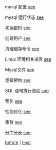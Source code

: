 mysql 配置 [see](12/1.md)  

mysql 运行状态 [see](12/8.md)  

初始密码 [see](12/2.md)  

创建用户 [see](12/3.md)  

清理缓存命令 [see](12/9.md)  

Linux 环境相关设置 [see](12/4.md)  

Mysql文件 [see](12/5.md)  

逻辑架构 [see](12/6.md)  

SQL 语句执行流程 [see](12/7.md)  

索引 [see](12/10.md)  

性能优化 [see](12/11.md)  

集群 [see](12/12.md)  

分库分表 [see](12/13.md)  

[before](11.md) | [next](13.md)  